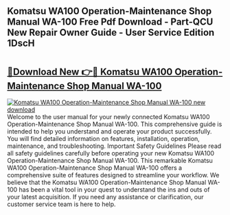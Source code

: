 ## Komatsu WA100 Operation-Maintenance Shop Manual WA-100 Free Pdf Download - Part-QCU New Repair Owner Guide - User Service Edition 1DscH

# <h2><a href="http://bc7569.oget.top/?id=Komatsu+WA100+Operation-Maintenance+Shop+Manual+WA-100">🔗Download New 👉🔴 Komatsu WA100 Operation-Maintenance Shop Manual WA-100</a></h2>

[![Komatsu WA100 Operation-Maintenance Shop Manual WA-100 new download](https://i.imgur.com/5g1atiW.png)](http://bc7569.oget.top/?id=Komatsu+WA100+Operation-Maintenance+Shop+Manual+WA-100)
Welcome to the user manual for your newly connected Komatsu WA100 Operation-Maintenance Shop Manual WA-100. This comprehensive guide is intended to help you understand and operate your product successfully. You will find detailed information on features, installation, operation, maintenance, and troubleshooting. Important Safety Guidelines Please read all safety guidelines carefully before operating your new Komatsu WA100 Operation-Maintenance Shop Manual WA-100. This remarkable Komatsu WA100 Operation-Maintenance Shop Manual WA-100 offers a comprehensive suite of features designed to streamline your workflow. We believe that the Komatsu WA100 Operation-Maintenance Shop Manual WA-100 has been a vital tool in your quest to understand the ins and outs of your latest acquisition. If you need any assistance or clarification, our customer service team is here to help.

